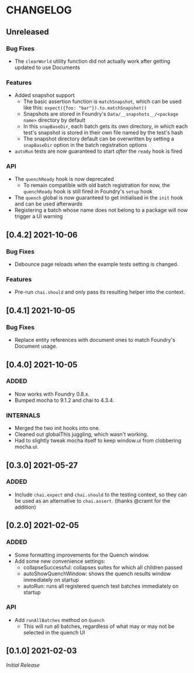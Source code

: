 # CHANGELOG

## Unreleased

### Bug Fixes

- The `clearWorld` utility function did not actually work after getting updated to use Documents

### Features

- Added snapshot support
    - The basic assertion function is `matchSnapshot`, which can be used like this: `expect({foo: "bar"}).to.matchSnapshot()`
    - Snapshots are stored in Foundry's `Data/__snapshots__/<package name>` directory by default
    - In this `snapBaseDir`, each batch gets its own directory, in which each test's snapshot is stored in their own file named by the test's hash
    - The snapshot directory default can be overwritten by setting a `snapBaseDir` option in the batch registration options
- `autoRun` tests are now guaranteed to start *after* the `ready` hook is fired

### API

- The `quenchReady` hook is now deprecated
    - To remain compatible with old batch registration for now, the `quenchReady` hook is still fired in Foundry's `setup` hook
- The `quench` global is now guaranteed to get initialised in the `init` hook and can be used afterwards
- Registering a batch whose name does not belong to a package will now trigger a UI warning

## [0.4.2] 2021-10-06

### Bug Fixes

- Debounce page reloads when the example tests setting is changed.

### Features

- Pre-run `chai.should` and only pass its resulting helper into the context.

## [0.4.1] 2021-10-05

### Bug Fixes

- Replace entity references with document ones to match Foundry's Document usage.

## [0.4.0] 2021-10-05

### ADDED

- Now works with Foundry 0.8.x.
- Bumped mocha to 9.1.2 and chai to 4.3.4.

### INTERNALS

- Merged the two init hooks into one.
- Cleaned out globalThis juggling, which wasn't working.
- Had to slightly tweak mocha itself to keep window.ui from clobbering mocha.ui.

## [0.3.0] 2021-05-27

### ADDED

- Include `chai.expect` and `chai.should` to the testing context, so they can be used as an alternative to `chai.assert`. (thanks @cramt for the addition)

## [0.2.0] 2021-02-05

### ADDED

- Some formatting improvements for the Quench window.
- Add some new convenience settings:
  - collapseSuccessful: collapses suites for which all children passed
  - autoShowQuenchWindow: shows the quench results window immediately on startup
  - autoRun: runs all registered quench test batches immediately on startup

### API

- Add `runAllBatches` method on `Quench`
  - This will run all batches, regardless of what may or may not be selected in the quench UI


## [0.1.0] 2021-02-03

*Initial Release*
